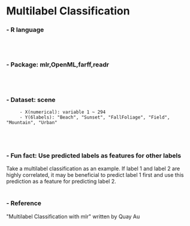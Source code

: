 # Multilabel Classification
### - R language
<br></br>
### - Package: mlr,OpenML,farff,readr
<br></br>
### - Dataset: scene
         - X(numerical): variable 1 ~ 294
         - Y(6labels): "Beach", "Sunset", "FallFoliage", "Field", "Mountain", "Urban"
<br></br>
### - Fun fact: Use predicted labels as features for other labels
Take a multilabel classification as an example.
If label 1 and label 2 are highly correlated, it may be beneficial to predict label 1 first and use this prediction as a feature for predicting label 2.
<br></br>
### - Reference
"Multilabel Classification with mlr" written by Quay Au
